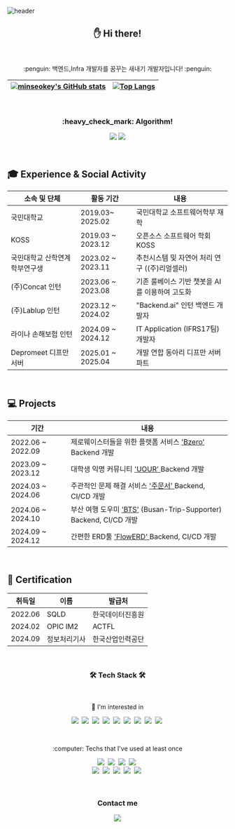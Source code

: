 ![header](https://capsule-render.vercel.app/api?type=waving&color=auto&height=200&section=header&text=minseokey's%20GitHub&fontSize=40&fontAlign=70&fontAlignY=50)

<h2 align="center"> ✋  Hi there!</h2>
<br>

<p align ="center"> :penguin: 백엔드,Infra 개발자를 꿈꾸는 새내기 개발자입니다! :penguin:<p>
  

[![minseokey's GitHub stats](https://github-readme-stats-sigma-five.vercel.app/api?username=minseokey&hide_border=true&theme=graywhite)](https://github.com/minseokey/github-readme-stats) | [![Top Langs](https://github-readme-stats-sigma-five.vercel.app/api/top-langs/?username=minseokey&layout=compact&hide_border=true&theme=graywhite)](https://github.com/minseokey) |
| ------------- | ------------- |

<br>


<h3 align="center">:heavy_check_mark: Algorithm!</h3>
<p align="center">
  <img src="http://mazassumnida.wtf/api/v2/generate_badge?boj=lms990427&cache=c">
  <img src="http://mazandi.herokuapp.com/api?handle=lms990427&theme=warm"/>
</p>

<br>
  
  ## 🎓 Experience & Social Activity
  
  |소속 및 단체|활동 기간|내용|
  |---|---|---|
  |국민대학교| 2019.03~ 2025.02  | 국민대학교 소프트웨어학부 재학 |
  |KOSS|2019.03 ~ 2023.12| 오픈소스 소프트웨어 학회 KOSS |
  |국민대학교 산학연계 학부연구생|2023.02 ~ 2023.11| 추천시스템 및 자연어 처리 연구 ((주)리얼셀러)|
  |(주)Concat 인턴|2023.06 ~ 2023.08| 기존 룰베이스 기반 챗봇을 AI 를 이용하여 고도화 |
  |(주)Lablup 인턴|2023.12 ~ 2024.02| "Backend.ai" 인턴 백엔드 개발자 |
  |라이나 손해보험 인턴|2024.09 ~ 2024.12| IT Application (IFRS17팀) 개발자 |
  |Depromeet 디프만 서버|2025.01 ~ 2025.04| 개발 연합 동아리 디프만 서버파트 |
  

<br>
  
  ## 💻 Projects
  
  | 기간 | 내용 |
  | --- | --- |
  | 2022.06 ~ 2022.09 | 제로웨이스터들을 위한 플랫폼 서비스 <a href="https://github.com/People-zero"> 'Bzero' </a> Backend 개발 |
  | 2023.09 ~ 2023.12 | 대학생 익명 커뮤니티 <a href="https://github.com/UOUR-project"> 'UOUR' </a> Backend 개발 |
  | 2024.03 ~ 2024.06 | 주관적인 문제 해결 서비스 <a href=https://github.com/kookmin-sw/capstone-2024-19> '주문서' </a> Backend, CI/CD 개발|
  | 2024.06 ~ 2024.10 | 부산 여행 도우미 <a href="https://github.com/BTS-Busan-Trip-Supporter">'BTS'</a> (Busan-Trip-Supporter) Backend, CI/CD 개발|
  | 2024.09 ~ 2024.12 | 간편한 ERD툴 <a href="https://github.com/KMU-FlowERD"> 'FlowERD' </a> Backend, CI/CD 개발|

<br>

  ## 🪪 Certification
  
  | 취득일 | 이름 | 발급처|
  | --- | --- | --- |
  | 2022.06|SQLD| 한국데이터진흥원|
  | 2024.02|OPIC IM2| ACTFL|
  | 2024.09|정보처리기사|한국산업인력공단|
  
<br>

<h3 align="center">🛠 Tech Stack 🛠</h3>

<br>
<p align="center"> 📖  I'm interested in </p>
<p align="center">
  <img src="https://img.shields.io/badge/Mysql-E6B91E?style=flat-square&logo=MySql&logoColor=white"/></a>&nbsp 
  <img src="https://img.shields.io/badge/PostgreSQL-4169E1?style=flat-square&logo=postgresql&logoColor=white"/></a>&nbsp
  <img src="https://img.shields.io/badge/Redis-DC382D?style=flat-square&logo=Redis&logoColor=white"/></a>&nbsp
  <img src="https://img.shields.io/badge/Java-007396?style=flat-square&logo=Java&logoColor=white"/></a>&nbsp
  <img src="https://img.shields.io/badge/Spring-6DB33F?style=flat-square&logo=Spring&logoColor=white"/></a>&nbsp
  <img src="https://img.shields.io/badge/Spring Boot-6DB33F?style=flat-square&logo=Spring Boot&logoColor=white"/></a>&nbsp
  <img src="https://img.shields.io/badge/Docker-A8B9CC?style=flat-square&logo=Docker&logoColor=white"/></a>&nbsp 
  <img src="https://img.shields.io/badge/aws-333664?style=flat-square&logo=amazonwebservices&logoColor=white"/></a>&nbsp
  <img src="https://img.shields.io/badge/Nginx-009639?style=flat-square&logo=Nginx&logoColor=white"/></a>&nbsp
  
</p>

<br>
<p align="center"> :computer: Techs that I've used at least once </p>

<p align="center">
  <img src="https://img.shields.io/badge/Python-3766AB?style=flat-square&logo=Python&logoColor=white"/></a>&nbsp 
  <img src="https://img.shields.io/badge/Django-092E20?style=flat-square&logo=Django&logoColor=white"/></a>&nbsp 
  <img src="https://img.shields.io/badge/Javascript-ffb13b?style=flat-square&logo=javascript&logoColor=white"/></a>&nbsp
  <img src="https://img.shields.io/badge/Android Studio-3DDC84?style=flat-square&logo=Android Studio&logoColor=white"/></a>&nbsp
  <br>
  <img src="https://img.shields.io/badge/C++-00599C?style=flat-square&logo=C%2B%2B&logoColor=white"/></a>&nbsp 
  <img src="https://img.shields.io/badge/C-A8B9CC?style=flat-square&logo=C&logoColor=white"/></a>&nbsp
  <img src="https://img.shields.io/badge/HTML5-E34F26?style=flat-square&logo=HTML5&logoColor=white"/></a>&nbsp 
  <img src="https://img.shields.io/badge/css-1572B6?style=flat-square&logo=css3&logoColor=white"/></a>&nbsp
  <img src="https://img.shields.io/badge/PyTorch-EE4C2C?style=flat-square&logo=PyTorch&logoColor=white"/></a>&nbsp  
</p>


<br>
 
 
<h3 align="center">Contact me</h3>

<p align="center">
  <a href="mailto:lms990427@kookmin.ac.kr"><img src="https://img.shields.io/badge/Gmail-EA4335?style=flat-square&logo=Gmail&logoColor=white&link=lms990427@kookmin.ac.kr"/></a>
</p>

